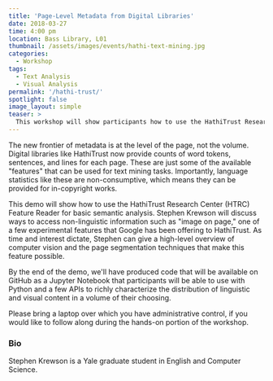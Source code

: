 ```yaml
---
title: 'Page-Level Metadata from Digital Libraries'
date: 2018-03-27
time: 4:00 pm
location: Bass Library, L01
thumbnail: /assets/images/events/hathi-text-mining.jpg
categories:
  - Workshop
tags:
  - Text Analysis
  - Visual Analysis
permalink: '/hathi-trust/'
spotlight: false
image_layout: simple
teaser: >
  This workshop will show participants how to use the HathiTrust Research Center (HTRC) Feature Reader to conduct semantic analysis.
---
```

The new frontier of metadata is at the level of the page, not the volume. Digital libraries like HathiTrust now provide counts of word tokens, sentences, and lines for each page. These are just some of the available "features" that can be used for text mining tasks. Importantly, language statistics like these are non-consumptive, which means they can be provided for in-copyright works.

This demo will show how to use the HathiTrust Research Center (HTRC) Feature Reader for basic semantic analysis. Stephen Krewson will discuss ways to access non-linguistic information such as "image on page," one of a few experimental features that Google has been offering to HathiTrust. As time and interest dictate, Stephen can give a high-level overview of computer vision and the page segmentation techniques that make this feature possible.

By the end of the demo, we'll have produced code that will be available on GitHub as a Jupyter Notebook that participants will be able to use with Python and a few APIs to richly characterize the distribution of linguistic and visual content in a volume of their choosing.

Please bring a laptop over which you have administrative control, if you would like to follow along during the hands-on portion of the workshop.

### Bio
Stephen Krewson is a Yale graduate student in English and Computer Science.
